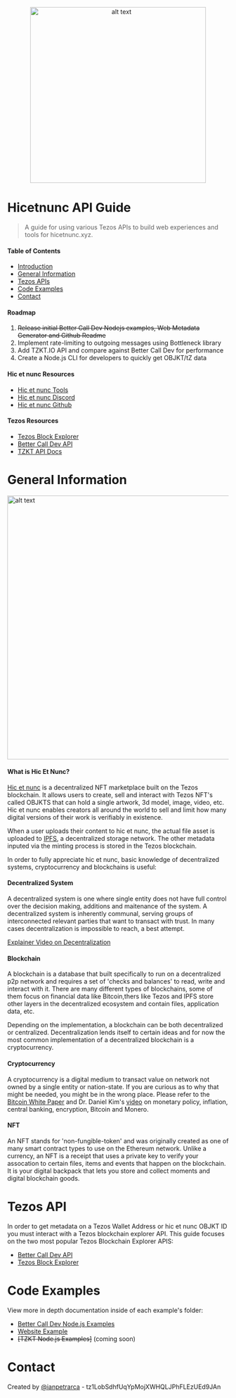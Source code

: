 <p align="center">
<img src="https://www.hicetnunc.xyz/og-image.jpg" alt="alt text" width="400">
</p>


# Hicetnunc API Guide
> A guide for using various Tezos APIs to build web experiences and tools for hicetnunc.xyz.

#### Table of Contents  
- [Introduction](#hicetnunc-api-guide)  
- [General Information](#general-information)  
- [Tezos APIs](#tezos-api)  
- [Code Examples](#code-examples)  
- [Contact](#contact)  

#### Roadmap

1) ~~Release initial Better Call Dev Nodejs examples, Web Metadata Generator and Github Readme~~
3) Implement rate-limiting to outgoing messages using Bottleneck library
4) Add TZKT.IO API and compare against Better Call Dev for performance
5) Create a Node.js CLI for developers to quickly get OBJKT/tZ data

#### Hic et nunc Resources
- [Hic et nunc Tools](hicetnunc.tools/)
- [Hic et nunc Discord](https://discord.gg/g7VQt5pJ)
- [Hic et nunc Github](https://github.com/hicetnunc2000/)

#### Tezos Resources
- [Tezos Block Explorer](http://tzkt.io/)
- [Better Call Dev API](https://better-call.dev/)
- [TZKT API Docs](https://api.tzkt.io/)

# General Information

<img src="https://user-images.githubusercontent.com/1003196/118697952-db4f6100-b7dd-11eb-8dd1-d8494295d749.png" alt="alt text" width="600">

#### What is Hic Et Nunc?

[Hic et nunc](hicetnunc.xyz/) is a decentralized NFT marketplace built on the Tezos blockchain. It allows users to create, sell and interact with Tezos NFT's called OBJKTS that can hold a single artwork, 3d model, image, video, etc. Hic et nunc enables creators all around the world to sell and limit how many digital versions of their work is verifiably in existence.

When a user uploads their content to hic et nunc, the actual file asset is uploaded to [IPFS](https://ipfs.io/), a decentralized storage network. The other metadata inputed via the minting process is stored in the Tezos blockchain. 

In order to fully appreciate hic et nunc, basic knowledge of decentralized systems, cryptocurrency and blockchains is useful:

#### Decentralized System

A decentralized system is one where single entity does not have full control over the decision making, additions and maitenance of the system. A decentralized system is inherently communal, serving groups of interconnected relevant parties that want to transact with trust. In many cases decentralization is impossible to reach, a best attempt.

[Explainer Video on Decentralization](https://youtu.be/SrA7XTDCtok)

#### Blockchain 

A blockchain is a database that built specifically to run on a decentralized p2p network and requires a set of 'checks and balances' to read, write and interact with it. There are many different types of blockchains, some of them focus on financial data like Bitcoin,thers like Tezos and IPFS store other layers in the decentralized ecosystem and contain files, application data, etc. 

Depending on the implementation, a blockchain can be both decentralized or centralized. Decentralization lends itself to certain ideas and for now the most common implementation of a decentralized blockchain is a cryptocurrency.

#### Cryptocurrency 

A cryptocurrency is a digital medium to transact value on network not owned by a single entity or nation-state. If you are curious as to why that might be needed, you might be in the wrong place. Please refer to the [Bitcoin White Paper](https://bitcoin.org/bitcoin.pdf) and Dr. Daniel Kim's [video](https://www.youtube.com/watch?v=aC9Uu5BUxII) on monetary policy, inflation, central banking, encryption, Bitcoin and Monero.

#### NFT

An NFT stands for 'non-fungible-token' and was originally created as one of many smart contract types to use on the Ethereum network. Unlike a currency, an NFT is a receipt that uses a private key to verify your assocation to certain files, items and events that happen on the blockchain. It is your digital backpack that lets you store and collect moments and digital blockchain goods. 

# Tezos API

In order to get metadata on a Tezos Wallet Address or hic et nunc OBJKT ID you must interact with a Tezos blockchain explorer API. This guide focuses on the two most popular Tezos Blockchain Explorer APIS:

- [Better Call Dev API](https://better-call.dev/)
- [Tezos Block Explorer](http://tzkt.io/)

# Code Examples
View more in depth documentation inside of each example's folder:
 
- [Better Call Dev Node.js Examples](/node-bcd)  
- [Website Example](/web)  
- ~~[TZKT Node.js Examples]~~ (coming soon)

# Contact
Created by [@ianpetrarca](https://www.twitter.com/ianpetrarca) - tz1LobSdhfUqYpMojXWHQLJPhFLEzUEd9JAn

